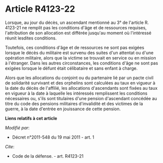 # Article R4123-22

Lorsque, au jour du décès, un ascendant mentionné au 3° de l'article R. 4123-21 ne remplit pas les conditions d'âge et de
ressources requises, l'attribution de son allocation est différée jusqu'au moment où l'intéressé réunit lesdites conditions. 

Toutefois, ces conditions d'âge et de ressources ne sont pas exigées lorsque le décès du militaire est survenu des suites
d'un attentat ou d'une opération militaire, alors que la victime se trouvait en service ou en mission à l'étranger. Dans les
autres circonstances, les conditions d'âge ne sont pas exigées lorsque le défunt était célibataire et sans enfant à charge. 

Alors que les allocations du conjoint ou du partenaire lié par un pacte civil de solidarité survivant et des orphelins sont
calculées au taux en vigueur à la date du décès de l'affilié, les allocations d'ascendants sont fixées au taux en vigueur à
la date à laquelle les intéressés remplissent les conditions nécessaires ou, s'ils sont titulaires d'une pension d'ascendant
concédée au titre du code des pensions militaires d'invalidité et des victimes de la guerre, à la date d'entrée en jouissance
de cette pension.

**Liens relatifs à cet article**

_Modifié par_:

  - Décret n°2011-548 du 19 mai 2011 - art. 1

_Cite_:

  - Code de la défense. - art. R4123-21
